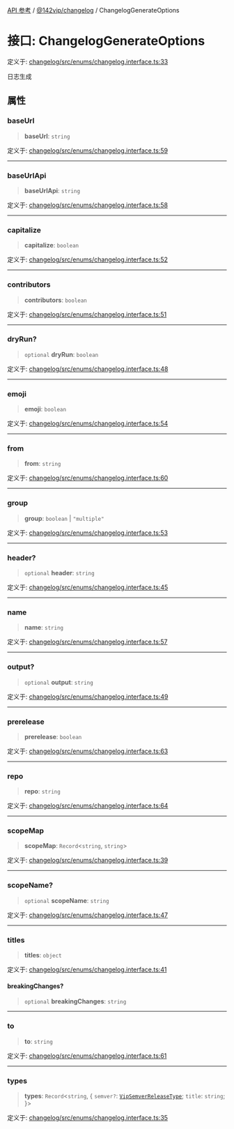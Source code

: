 [API 参考](../wiki/Home) / [@142vip/changelog](../wiki/@142vip.changelog) / ChangelogGenerateOptions

# 接口: ChangelogGenerateOptions

定义于: [changelog/src/enums/changelog.interface.ts:33](https://github.com/142vip/core-x/blob/567cadf3a9f5104aada595325cfb94d08a88f92f/packages/changelog/src/enums/changelog.interface.ts#L33)

日志生成

## 属性

### baseUrl

> **baseUrl**: `string`

定义于: [changelog/src/enums/changelog.interface.ts:59](https://github.com/142vip/core-x/blob/567cadf3a9f5104aada595325cfb94d08a88f92f/packages/changelog/src/enums/changelog.interface.ts#L59)

***

### baseUrlApi

> **baseUrlApi**: `string`

定义于: [changelog/src/enums/changelog.interface.ts:58](https://github.com/142vip/core-x/blob/567cadf3a9f5104aada595325cfb94d08a88f92f/packages/changelog/src/enums/changelog.interface.ts#L58)

***

### capitalize

> **capitalize**: `boolean`

定义于: [changelog/src/enums/changelog.interface.ts:52](https://github.com/142vip/core-x/blob/567cadf3a9f5104aada595325cfb94d08a88f92f/packages/changelog/src/enums/changelog.interface.ts#L52)

***

### contributors

> **contributors**: `boolean`

定义于: [changelog/src/enums/changelog.interface.ts:51](https://github.com/142vip/core-x/blob/567cadf3a9f5104aada595325cfb94d08a88f92f/packages/changelog/src/enums/changelog.interface.ts#L51)

***

### dryRun?

> `optional` **dryRun**: `boolean`

定义于: [changelog/src/enums/changelog.interface.ts:48](https://github.com/142vip/core-x/blob/567cadf3a9f5104aada595325cfb94d08a88f92f/packages/changelog/src/enums/changelog.interface.ts#L48)

***

### emoji

> **emoji**: `boolean`

定义于: [changelog/src/enums/changelog.interface.ts:54](https://github.com/142vip/core-x/blob/567cadf3a9f5104aada595325cfb94d08a88f92f/packages/changelog/src/enums/changelog.interface.ts#L54)

***

### from

> **from**: `string`

定义于: [changelog/src/enums/changelog.interface.ts:60](https://github.com/142vip/core-x/blob/567cadf3a9f5104aada595325cfb94d08a88f92f/packages/changelog/src/enums/changelog.interface.ts#L60)

***

### group

> **group**: `boolean` \| `"multiple"`

定义于: [changelog/src/enums/changelog.interface.ts:53](https://github.com/142vip/core-x/blob/567cadf3a9f5104aada595325cfb94d08a88f92f/packages/changelog/src/enums/changelog.interface.ts#L53)

***

### header?

> `optional` **header**: `string`

定义于: [changelog/src/enums/changelog.interface.ts:45](https://github.com/142vip/core-x/blob/567cadf3a9f5104aada595325cfb94d08a88f92f/packages/changelog/src/enums/changelog.interface.ts#L45)

***

### name

> **name**: `string`

定义于: [changelog/src/enums/changelog.interface.ts:57](https://github.com/142vip/core-x/blob/567cadf3a9f5104aada595325cfb94d08a88f92f/packages/changelog/src/enums/changelog.interface.ts#L57)

***

### output?

> `optional` **output**: `string`

定义于: [changelog/src/enums/changelog.interface.ts:49](https://github.com/142vip/core-x/blob/567cadf3a9f5104aada595325cfb94d08a88f92f/packages/changelog/src/enums/changelog.interface.ts#L49)

***

### prerelease

> **prerelease**: `boolean`

定义于: [changelog/src/enums/changelog.interface.ts:63](https://github.com/142vip/core-x/blob/567cadf3a9f5104aada595325cfb94d08a88f92f/packages/changelog/src/enums/changelog.interface.ts#L63)

***

### repo

> **repo**: `string`

定义于: [changelog/src/enums/changelog.interface.ts:64](https://github.com/142vip/core-x/blob/567cadf3a9f5104aada595325cfb94d08a88f92f/packages/changelog/src/enums/changelog.interface.ts#L64)

***

### scopeMap

> **scopeMap**: `Record`\<`string`, `string`\>

定义于: [changelog/src/enums/changelog.interface.ts:39](https://github.com/142vip/core-x/blob/567cadf3a9f5104aada595325cfb94d08a88f92f/packages/changelog/src/enums/changelog.interface.ts#L39)

***

### scopeName?

> `optional` **scopeName**: `string`

定义于: [changelog/src/enums/changelog.interface.ts:47](https://github.com/142vip/core-x/blob/567cadf3a9f5104aada595325cfb94d08a88f92f/packages/changelog/src/enums/changelog.interface.ts#L47)

***

### titles

> **titles**: `object`

定义于: [changelog/src/enums/changelog.interface.ts:41](https://github.com/142vip/core-x/blob/567cadf3a9f5104aada595325cfb94d08a88f92f/packages/changelog/src/enums/changelog.interface.ts#L41)

#### breakingChanges?

> `optional` **breakingChanges**: `string`

***

### to

> **to**: `string`

定义于: [changelog/src/enums/changelog.interface.ts:61](https://github.com/142vip/core-x/blob/567cadf3a9f5104aada595325cfb94d08a88f92f/packages/changelog/src/enums/changelog.interface.ts#L61)

***

### types

> **types**: `Record`\<`string`, \{ `semver?`: [`VipSemverReleaseType`](../wiki/@142vip.utils.%E7%B1%BB%E5%9E%8B%E5%88%AB%E5%90%8D.VipSemverReleaseType); `title`: `string`; \}\>

定义于: [changelog/src/enums/changelog.interface.ts:35](https://github.com/142vip/core-x/blob/567cadf3a9f5104aada595325cfb94d08a88f92f/packages/changelog/src/enums/changelog.interface.ts#L35)
